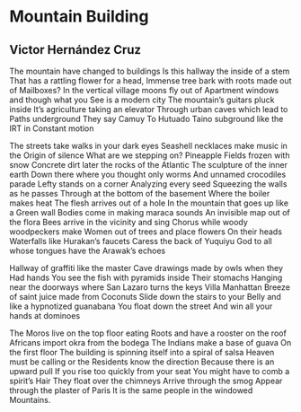 # Mountain Building
## Victor Hernández Cruz
The mountain have changed to buildings
Is this hallway the inside of a stem
That has a rattling flower for a head,
Immense tree bark with roots made out of
Mailboxes?
In the vertical village moons fly out of
Apartment windows and though what you
See is a modern city
The mountain’s guitars pluck inside
It’s agriculture taking an elevator
Through urban caves which lead to
Paths underground They say Camuy
To Hutuado
Taino subground like the IRT in
Constant motion

The streets take walks in your dark eyes
Seashell necklaces make music in the
Origin of silence
What are we stepping on? Pineapple
Fields frozen with snow
Concrete dirt later the rocks of the
Atlantic
The sculpture of the inner earth
Down there where you thought only worms
And unnamed crocodiles parade
Lefty stands on a corner
Analyzing every seed
Squeezing the walls as he passes
Through at the bottom of the basement
Where the boiler makes heat
The flesh arrives out of a hole
In the mountain that goes up like a
Green wall
Bodies come in making maraca sounds
An invisible map out of the flora
Bees arrive in the vicinity and sing
Chorus while woody woodpeckers make
Women out of trees and place flowers
On their heads
Waterfalls like Hurakan’s faucets
Caress the back of Yuquiyu
God to all whose tongues have the
Arawak’s echoes

Hallway of graffiti like the master
Cave drawings made by owls when they
Had hands
You see the fish with pyramids inside
Their stomachs
Hanging near the doorways where
San Lazaro turns the keys
Villa Manhattan
Breeze of saint juice made from
Coconuts
Slide down the stairs to your
Belly and like a hypnotized guanabana
You float down the street
And win all your hands at dominoes

The Moros live on the top floor eating
Roots and have a rooster on the roof
Africans import okra from the bodega
The Indians make a base of guava
On the first floor
The building is spinning itself into
a spiral of salsa
Heaven must be calling or the
Residents know the direction
Because there is an upward pull
If you rise too quickly from your seat
You might have to comb a spirit’s
Hair
They float over the chimneys
Arrive through the smog
Appear through the plaster of Paris
It is the same people in the windowed
Mountains.